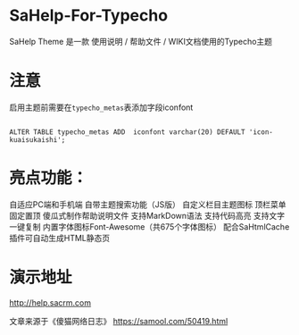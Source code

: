 # SaHelp-For-Typecho
SaHelp Theme 是一款 使用说明 / 帮助文件 / WIKI文档使用的Typecho主题

# 注意
启用主题前需要在`typecho_metas`表添加字段iconfont


<code>
ALTER TABLE typecho_metas ADD  iconfont varchar(20) DEFAULT 'icon-kuaisukaishi';
</code>


# 亮点功能：
自适应PC端和手机端
自带主题搜索功能（JS版）
自定义栏目主题图标
顶栏菜单固定置顶
傻瓜式制作帮助说明文件
支持MarkDown语法
支持代码高亮
支持文字一键复制
内置字体图标Font-Awesome（共675个字体图标）
配合SaHtmlCache插件可自动生成HTML静态页

# 演示地址
http://help.sacrm.com


文章来源于《傻猫网络日志》 https://samool.com/50419.html
